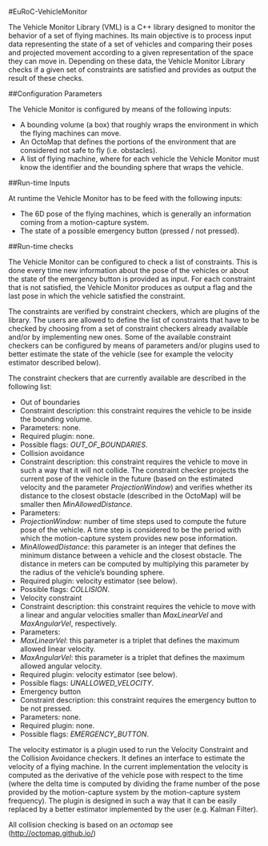 #EuRoC-VehicleMonitor

The Vehicle Monitor Library (VML) is a C++ library designed to monitor the behavior of a set of flying machines. Its main objective is to process input data representing the state of a set of vehicles and comparing their poses and projected movement according to a given representation of the space they can move in. Depending on these data, the Vehicle Monitor Library checks if a given set of constraints are satisfied and provides as output the result of these checks. 

##Configuration Parameters

The Vehicle Monitor is configured by means of the following inputs:
*	A bounding volume (a box) that roughly wraps the environment in which the flying machines can move.
*	An OctoMap  that defines the portions of the environment that are considered not safe to fly (i.e. obstacles).
*	A list of flying machine, where for each vehicle the Vehicle Monitor must know the identifier and the bounding sphere that wraps the vehicle.
 
##Run-time Inputs

At runtime the Vehicle Monitor has to be feed with the following inputs:
*	The 6D pose of the flying machines, which is generally an information coming from a motion-capture system.
*	The state of a possible emergency button (pressed / not pressed).

##Run-time checks

The Vehicle Monitor can be configured to check a list of constraints. This is done every time new information about the pose of the vehicles or about the state of the emergency button is provided as input. For each constraint that is not satisfied, the Vehicle Monitor produces as output a flag and the last pose in which the vehicle satisfied the constraint. 

The constraints are verified by constraint checkers, which are plugins of the library. The users are allowed to define the list of constraints that have to be checked by choosing from a set of constraint checkers already available and/or by implementing new ones. Some of the available constraint checkers can be configured by means of parameters and/or plugins used to better estimate the state of the vehicle (see for example the velocity estimator described below).

The constraint checkers that are currently available are described in the following list:

* Out of boundaries
 * Constraint description: this constraint requires the vehicle to be inside the bounding volume.
 * Parameters: none. 
 * Required plugin: none.
 * Possible flags: *OUT_OF_BOUNDARIES*.
*	Collision avoidance
 * Constraint description: this constraint requires the vehicle to move in such a way that it will not collide. The constraint checker projects the current pose of the vehicle in the future (based on the estimated velocity and the parameter *ProjectionWindow*) and verifies whether its distance to the closest obstacle (described in the OctoMap) will be smaller then *MinAllowedDistance*.
 * Parameters: 
  * *ProjectionWindow*: number of time steps used to compute the future pose of the vehicle. A time step is considered to be the period with which the motion-capture system provides new pose information. 
  * *MinAllowedDistance*: this parameter is an integer that defines the minimum distance between a vehicle and the closest obstacle. The distance in meters can be computed by multiplying this parameter by the radius of the vehicle’s bounding sphere.
 * Required plugin: velocity estimator (see below).
 * Possible flags: *COLLISION*.
* Velocity constraint
 * Constraint description: this constraint requires the vehicle to move with a linear and angular velocities smaller than *MaxLinearVel* and *MaxAngularVel*, respectively.
 * Parameters:
  * *MaxLinearVel*: this parameter is a triplet that defines the maximum allowed linear velocity.
  * *MaxAngularVel*: this parameter is a triplet that defines the maximum allowed angular velocity.
 * Required plugin: velocity estimator (see below).
 * Possible flags: *UNALLOWED_VELOCITY*.
*	Emergency button
 * Constraint description: this constraint requires the emergency button to be not pressed.
 * Parameters: none. 
 * Required plugin: none.
 * Possible flags: *EMERGENCY_BUTTON*. 

The velocity estimator is a plugin used to run the Velocity Constraint and the Collision Avoidance checkers. It defines an interface to estimate the velocity of a flying machine. In the current implementation the velocity is computed as the derivative of the vehicle pose with respect to the time (where the delta time is computed by dividing the frame number of the pose provided by the motion-capture system by the motion-capture system frequency). The plugin is designed in such a way that it can be easily replaced by a better estimator implemented by the user (e.g. Kalman Filter).



All collision checking is based on an *octomap* see (http://octomap.github.io/)



